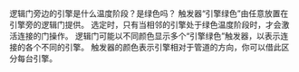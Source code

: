 <lore>
逻辑门旁边的引擎是什么温度阶段？是绿色吗？
</lore>
<no_lore>
触发器“引擎绿色”由任意放置在引擎旁的逻辑门提供。
</no_lore>

<chapter name="条件"/>
选定时，只有当相邻的引擎处于绿色温度阶段时，才会激活连接的门操作。

<chapter name="触发器方向"/>
逻辑门可能以不同颜色显示多个“引擎绿色”触发器，以表示连接的各个不同的引擎。
触发器的颜色表示引擎相对于管道的方向，你可以借此区分每台引擎。
